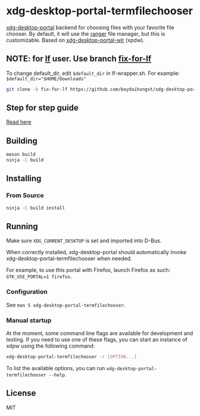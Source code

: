 # xdg-desktop-portal-termfilechooser

[xdg-desktop-portal] backend for choosing files with your favorite file
chooser.
By default, it will use the [ranger] file manager, but this is customizable.
Based on [xdg-desktop-portal-wlr] (xpdw).

## NOTE: for [lf](https://github.com/boydaihungst/xdg-desktop-portal-termfilechooser/tree/fix-for-lf) user. Use branch [fix-for-lf](https://github.com/boydaihungst/xdg-desktop-portal-termfilechooser/tree/fix-for-lf)

To change default_dir, edit `$default_dir` in lf-wrapper.sh. For example: `$default_dir="$HOME/Downloads"`

```sh
git clone -b fix-for-lf https://github.com/boydaihungst/xdg-desktop-portal-termfilechooser.git
```
## Step for step guide

[Read here](https://github.com/GermainZ/xdg-desktop-portal-termfilechooser/issues/3#issuecomment-1304607788)

## Building

```sh
meson build
ninja -C build
```

## Installing

### From Source

```sh
ninja -C build install
```


## Running

Make sure `XDG_CURRENT_DESKTOP` is set and imported into D-Bus.

When correctly installed, xdg-desktop-portal should automatically invoke
xdg-desktop-portal-termfilechooser when needed.

For example, to use this portal with Firefox, launch Firefox as such:
`GTK_USE_PORTAL=1 firefox`.

### Configuration

See `man 5 xdg-desktop-portal-termfilechooser`.

### Manual startup

At the moment, some command line flags are available for development and
testing. If you need to use one of these flags, you can start an instance of
xdpw using the following command:

```sh
xdg-desktop-portal-termfilechooser -r [OPTION...]
```

To list the available options, you can run `xdg-desktop-portal-termfilechooser
--help`.

## License

MIT

[xdg-desktop-portal]: https://github.com/flatpak/xdg-desktop-portal
[xdg-desktop-portal-wlr]: https://github.com/emersion/xdg-desktop-portal-wlr
[ranger]: https://ranger.github.io/
